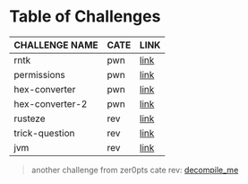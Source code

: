 # Table of Challenges

| CHALLENGE NAME   |  CATE   |  LINK                                               |
| ---------------- | ------- |  -------------------------------------------------- |
| rntk             |  pwn    |  [link](/amateursCTF/Pwn/rntk/README.md)            | 
| permissions      |  pwn    |  [link](/amateursCTF/Pwn/permissions/README.md)     |
| hex-converter    |  pwn    |  [link](/amateursCTF/Pwn/hex-converter/README.md)   |
| hex-converter-2  |  pwn    |  [link](/amateursCTF/Pwn/hex-converter-2/README.md) |
| rusteze          |  rev    |  [link](/amateursCTF/Rev/rusteze/README.md)         |
| trick-question   |  rev    |  [link](/amateursCTF/Rev/trick-question/README.md)  |
| jvm              |  rev    |  [link](/amateursCTF/Rev/jvm/README.md)             |

> another challenge from zer0pts cate rev: [decompile_me](/zer0ptsCTF/README.md)
